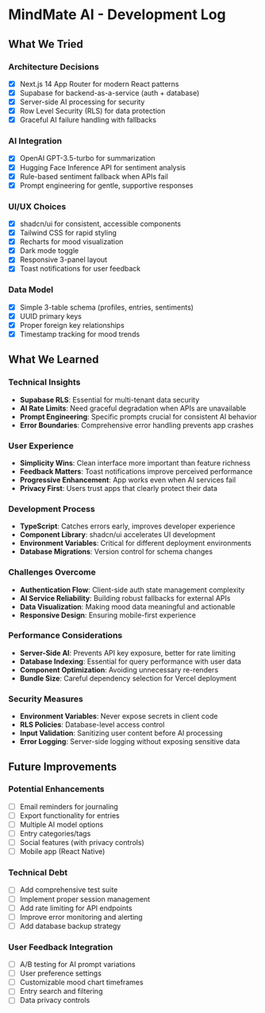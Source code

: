 # MindMate AI - Development Log

## What We Tried

### Architecture Decisions
- [x] Next.js 14 App Router for modern React patterns
- [x] Supabase for backend-as-a-service (auth + database)
- [x] Server-side AI processing for security
- [x] Row Level Security (RLS) for data protection
- [x] Graceful AI failure handling with fallbacks

### AI Integration
- [x] OpenAI GPT-3.5-turbo for summarization
- [x] Hugging Face Inference API for sentiment analysis
- [x] Rule-based sentiment fallback when APIs fail
- [x] Prompt engineering for gentle, supportive responses

### UI/UX Choices
- [x] shadcn/ui for consistent, accessible components
- [x] Tailwind CSS for rapid styling
- [x] Recharts for mood visualization
- [x] Dark mode toggle
- [x] Responsive 3-panel layout
- [x] Toast notifications for user feedback

### Data Model
- [x] Simple 3-table schema (profiles, entries, sentiments)
- [x] UUID primary keys
- [x] Proper foreign key relationships
- [x] Timestamp tracking for mood trends

## What We Learned

### Technical Insights
- **Supabase RLS**: Essential for multi-tenant data security
- **AI Rate Limits**: Need graceful degradation when APIs are unavailable
- **Prompt Engineering**: Specific prompts crucial for consistent AI behavior
- **Error Boundaries**: Comprehensive error handling prevents app crashes

### User Experience
- **Simplicity Wins**: Clean interface more important than feature richness
- **Feedback Matters**: Toast notifications improve perceived performance
- **Progressive Enhancement**: App works even when AI services fail
- **Privacy First**: Users trust apps that clearly protect their data

### Development Process
- **TypeScript**: Catches errors early, improves developer experience
- **Component Library**: shadcn/ui accelerates UI development
- **Environment Variables**: Critical for different deployment environments
- **Database Migrations**: Version control for schema changes

### Challenges Overcome
- **Authentication Flow**: Client-side auth state management complexity
- **AI Service Reliability**: Building robust fallbacks for external APIs
- **Data Visualization**: Making mood data meaningful and actionable
- **Responsive Design**: Ensuring mobile-first experience

### Performance Considerations
- **Server-Side AI**: Prevents API key exposure, better for rate limiting
- **Database Indexing**: Essential for query performance with user data
- **Component Optimization**: Avoiding unnecessary re-renders
- **Bundle Size**: Careful dependency selection for Vercel deployment

### Security Measures
- **Environment Variables**: Never expose secrets in client code
- **RLS Policies**: Database-level access control
- **Input Validation**: Sanitizing user content before AI processing
- **Error Logging**: Server-side logging without exposing sensitive data

## Future Improvements

### Potential Enhancements
- [ ] Email reminders for journaling
- [ ] Export functionality for entries
- [ ] Multiple AI model options
- [ ] Entry categories/tags
- [ ] Social features (with privacy controls)
- [ ] Mobile app (React Native)

### Technical Debt
- [ ] Add comprehensive test suite
- [ ] Implement proper session management
- [ ] Add rate limiting for API endpoints
- [ ] Improve error monitoring and alerting
- [ ] Add database backup strategy

### User Feedback Integration
- [ ] A/B testing for AI prompt variations
- [ ] User preference settings
- [ ] Customizable mood chart timeframes
- [ ] Entry search and filtering
- [ ] Data privacy controls

